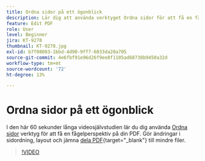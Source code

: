 ```yaml
---
title: Ordna sidor på ett ögonblick
description: Lär dig att använda verktyget Ordna sidor för att få en fågelvy över din PDF
feature: Edit PDF
role: User
level: Beginner
jira: KT-9278
thumbnail: KT-9278.jpg
exl-id: b7f08003-1bbd-4d90-9ff7-6033da20a705
source-git-commit: 4e6fbf91e96d26f9ee8f1105ad68738b9450a32d
workflow-type: tm+mt
source-wordcount: '72'
ht-degree: 13%

---
```


# Ordna sidor på ett ögonblick

I den här 60 sekunder långa videosjälvstudien lär du dig använda [Ordna sidor](https://www.adobe.com/se/acrobat/online/rearrange-pdf.html) verktyg för att få en fågelperspektiv på din PDF. Gör ändringar i sidordning, layout och jämna [dela PDF](https://www.adobe.com/se/acrobat/online/split-pdf.html){target="_blank"} till mindre filer.

>[!VIDEO](https://video.tv.adobe.com/v/338278?quality=12&learn=on&hidetitle=true)
